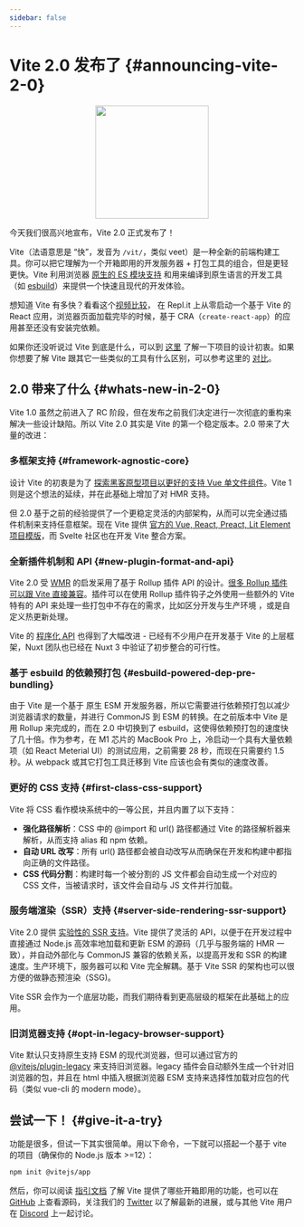 ```yaml
---
sidebar: false
---
```


# Vite 2.0 发布了 {#announcing-vite-2-0}

<p style="text-align:center">
  <img src="/logo.svg" style="height:200px">
</p>

今天我们很高兴地宣布，Vite 2.0 正式发布了！

Vite（法语意思是 “快”，发音为 `/vit/`，类似 veet）是一种全新的前端构建工具。你可以把它理解为一个开箱即用的开发服务器 + 打包工具的组合，但是更轻更快。Vite 利用浏览器 [原生的 ES 模块支持](https://developer.mozilla.org/en-US/docs/Web/JavaScript/Guide/Modules) 和用来编译到原生语言的开发工具（如 [esbuild](https://esbuild.github.io/)）来提供一个快速且现代的开发体验。

想知道 Vite 有多快？看看这个[视频比较](https://twitter.com/amasad/status/1355379680275128321)， 在 Repl.it 上从零启动一个基于 Vite 的 React 应用，浏览器页面加载完毕的时候，基于 CRA（`create-react-app`）的应用甚至还没有安装完依赖。

如果你还没听说过 Vite 到底是什么，可以到 [这里](/guide/why) 了解一下项目的设计初衷。如果你想要了解 Vite 跟其它一些类似的工具有什么区别，可以参考这里的 [对比](/guide/comparisons)。

## 2.0 带来了什么 {#whats-new-in-2-0}

Vite 1.0 虽然之前进入了 RC 阶段，但在发布之前我们决定进行一次彻底的重构来解决一些设计缺陷。所以 Vite 2.0 其实是 Vite 的第一个稳定版本。2.0 带来了大量的改进：

### 多框架支持 {#framework-agnostic-core}

设计 Vite 的初衷是为了 [探索黑客原型项目以更好的支持 Vue 单文件组件](https://github.com/vuejs/vue-dev-server)。Vite 1 则是这个想法的延续，并在此基础上增加了对 HMR 支持。

但 2.0 基于之前的经验提供了一个更稳定灵活的内部架构，从而可以完全通过插件机制来支持任意框架。现在 Vite 提供 [官方的 Vue, React, Preact, Lit Element 项目模版](https://github.com/vitejs/vite/tree/main/packages/create-vite)，而 Svelte 社区也在开发 Vite 整合方案。

### 全新插件机制和 API {#new-plugin-format-and-api}

Vite 2.0 受 [WMR](https://github.com/preactjs/wmr) 的启发采用了基于 Rollup 插件 API 的设计。[很多 Rollup 插件可以跟 Vite 直接兼容](https://vite-rollup-plugins.patak.dev/)。插件可以在使用 Rollup 插件钩子之外使用一些额外的 Vite 特有的 API 来处理一些打包中不存在的需求，比如区分开发与生产环境 ，或是自定义热更新处理。

Vite 的 [程序化 API](/guide/api-javascript) 也得到了大幅改进 - 已经有不少用户在开发基于 Vite 的上层框架，Nuxt 团队也已经在 Nuxt 3 中验证了初步整合的可行性。

### 基于 esbuild 的依赖预打包 {#esbuild-powered-dep-pre-bundling}

由于 Vite 是一个基于 原生 ESM 开发服务器，所以它需要进行依赖预打包以减少浏览器请求的数量，并进行 CommonJS 到 ESM 的转换。在之前版本中 Vite 是用 Rollup 来完成的，而在 2.0 中切换到了 esbuild，这使得依赖预打包的速度快了几十倍。作为参考，在 M1 芯片的 MacBook Pro 上，冷启动一个具有大量依赖项（如 React Meterial UI）的测试应用，之前需要 28 秒，而现在只需要约 1.5 秒。从 webpack 或其它打包工具迁移到 Vite 应该也会有类似的速度改善。

### 更好的 CSS 支持 {#first-class-css-support}

Vite 将 CSS 看作模块系统中的一等公民，并且内置了以下支持：

- **强化路径解析**：CSS 中的 @import 和 url() 路径都通过 Vite 的路径解析器来解析，从而支持 alias 和 npm 依赖。
- **自动 URL 改写**：所有 url() 路径都会被自动改写从而确保在开发和构建中都指向正确的文件路径。
- **CSS 代码分割**：构建时每一个被分割的 JS 文件都会自动生成一个对应的 CSS 文件，当被请求时，该文件会自动与 JS 文件并行加载。

### 服务端渲染（SSR）支持 {#server-side-rendering-ssr-support}

Vite 2.0 提供 [实验性的 SSR 支持](/guide/ssr)。Vite 提供了灵活的 API，以便于在开发过程中直接通过 Node.js 高效率地加载和更新 ESM 的源码（几乎与服务端的 HMR 一致），并自动外部化与 CommonJS 兼容的依赖关系，以提高开发和 SSR 的构建速度。生产环境下，服务器可以和 Vite 完全解耦。基于 Vite SSR 的架构也可以很方便的做静态预渲染（SSG)。

Vite SSR 会作为一个底层功能，而我们期待看到更高层级的框架在此基础上的应用。

### 旧浏览器支持 {#opt-in-legacy-browser-support}

Vite 默认只支持原生支持 ESM 的现代浏览器，但可以通过官方的 [@vitejs/plugin-legacy](https://github.com/vitejs/vite/tree/main/packages/plugin-legacy) 来支持旧浏览器。legacy 插件会自动额外生成一个针对旧浏览器的包，并且在 html 中插入根据浏览器 ESM 支持来选择性加载对应包的代码（类似 vue-cli 的 modern mode）。

## 尝试一下！ {#give-it-a-try}

功能是很多，但试一下其实很简单。用以下命令，一下就可以搭起一个基于 vite 的项目（确保你的 Node.js 版本 >=12）：

```bash
npm init @vitejs/app
```

然后，你可以阅读 [指引文档](/guide/) 了解 Vite 提供了哪些开箱即用的功能，也可以在 [GitHub](https://github.com/vitejs/vite) 上查看源码，关注我们的 [Twitter](https://twitter.com/vite_js) 以了解最新的进展，或与其他 Vite 用户在 [Discord](http://chat.vitejs.dev/) 上一起讨论。
